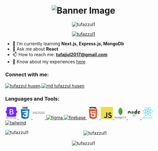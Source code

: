 <h1 align="center">
  <img src="https://i.ibb.co/2ZchR2c/Black-Gradient-Minimalistic-Future-Technology-You-Tube-Banner.png" alt="Banner Image" style="width:100%; max-width:800px; height:400px"/>
</h1>

<p align="center">
  <img src="https://komarev.com/ghpvc/?username=tufazzul1&label=Profile%20views&color=0e75b6&style=flat" alt="tufazzul1" />
</p>

<p align="center">
  <a href="https://github.com/ryo-ma/github-profile-trophy">
    <img src="https://github-profile-trophy.vercel.app/?username=tufazzul1&margin-w=15&margin-h=15&column=7" alt="tufazzul1" />
  </a>
</p>

- 🌱 I’m currently learning **Next.js, Express.js, MongoDb**
- 💬 Ask me about **React**
- 📫 How to reach me: **tufajjul2017@gmail.com**
- 📄 Know about my experiences [here](https://drive.google.com/file/d/13xZyCqGICQcaoKVxMQG05Cq00nKxGKsn/view?usp=drive_link)

<h3 align="left">Connect with me:</h3>
<p align="left">
  <a href="https://linkedin.com/in/tufazzul-husen" target="_blank">
    <img align="center" src="https://raw.githubusercontent.com/rahuldkjain/github-profile-readme-generator/master/src/images/icons/Social/linked-in-alt.svg" alt="tufazzul husen" height="30" width="40" />
  </a>
  <a href="https://fb.com/md.tufazzul.husen" target="_blank">
    <img align="center" src="https://raw.githubusercontent.com/rahuldkjain/github-profile-readme-generator/master/src/images/icons/Social/facebook.svg" alt="md tufazzul husen" height="30" width="40" />
  </a>
</p>

<h3 align="left">Languages and Tools:</h3>
<p align="left">
  <a href="https://getbootstrap.com" target="_blank" rel="noreferrer">
    <img src="https://raw.githubusercontent.com/devicons/devicon/master/icons/bootstrap/bootstrap-plain-wordmark.svg" alt="bootstrap" width="40" height="40"/>
  </a>
  <a href="https://www.w3schools.com/css/" target="_blank" rel="noreferrer">
    <img src="https://raw.githubusercontent.com/devicons/devicon/master/icons/css3/css3-original-wordmark.svg" alt="css3" width="40" height="40"/>
  </a>
  <a href="https://expressjs.com" target="_blank" rel="noreferrer">
    <img src="https://raw.githubusercontent.com/devicons/devicon/master/icons/express/express-original-wordmark.svg" alt="express" width="40" height="40"/>
  </a>
  <a href="https://www.figma.com/" target="_blank" rel="noreferrer">
    <img src="https://www.vectorlogo.zone/logos/figma/figma-icon.svg" alt="figma" width="40" height="40"/>
  </a>
  <a href="https://firebase.google.com/" target="_blank" rel="noreferrer">
    <img src="https://www.vectorlogo.zone/logos/firebase/firebase-icon.svg" alt="firebase" width="40" height="40"/>
  </a>
  <a href="https://www.w3.org/html/" target="_blank" rel="noreferrer">
    <img src="https://raw.githubusercontent.com/devicons/devicon/master/icons/html5/html5-original-wordmark.svg" alt="html5" width="40" height="40"/>
  </a>
  <a href="https://developer.mozilla.org/en-US/docs/Web/JavaScript" target="_blank" rel="noreferrer">
    <img src="https://raw.githubusercontent.com/devicons/devicon/master/icons/javascript/javascript-original.svg" alt="javascript" width="40" height="40"/>
  </a>
  <a href="https://www.mongodb.com/" target="_blank" rel="noreferrer">
    <img src="https://raw.githubusercontent.com/devicons/devicon/master/icons/mongodb/mongodb-original-wordmark.svg" alt="mongodb" width="40" height="40"/>
  </a>
  <a href="https://nodejs.org" target="_blank" rel="noreferrer">
    <img src="https://raw.githubusercontent.com/devicons/devicon/master/icons/nodejs/nodejs-original-wordmark.svg" alt="nodejs" width="40" height="40"/>
  </a>
  <a href="https://reactjs.org/" target="_blank" rel="noreferrer">
    <img src="https://raw.githubusercontent.com/devicons/devicon/master/icons/react/react-original-wordmark.svg" alt="react" width="40" height="40"/>
  </a>
  <a href="https://tailwindcss.com/" target="_blank" rel="noreferrer">
    <img src="https://www.vectorlogo.zone/logos/tailwindcss/tailwindcss-icon.svg" alt="tailwind" width="40" height="40"/>
  </a>
</p>

<p align="left">
  <img align="left" src="https://github-readme-stats.vercel.app/api/top-langs?username=tufazzul1&show_icons=true&locale=en&layout=compact" alt="tufazzul1" />
</p>

<p align="center">
  <img align="center" src="https://github-readme-stats.vercel.app/api?username=tufazzul1&show_icons=true&locale=en" alt="tufazzul1" />
</p>

<p align="center">
  <img align="center" src="https://github-readme-streak-stats.herokuapp.com/?user=tufazzul1&" alt="tufazzul1" />
</p>
